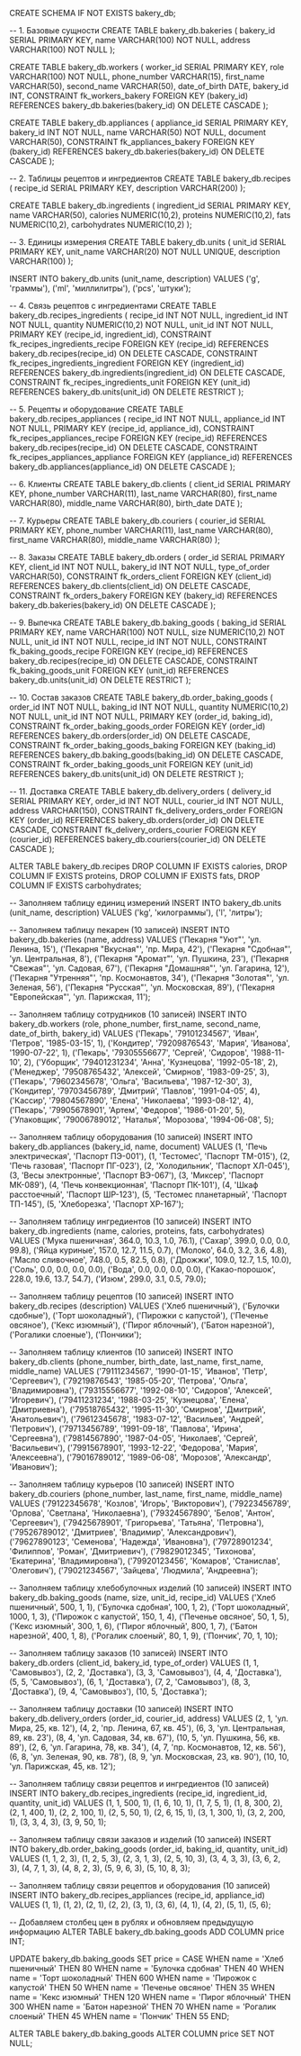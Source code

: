 


CREATE SCHEMA IF NOT EXISTS bakery_db;

-- 1. Базовые сущности
CREATE TABLE bakery_db.bakeries (
    bakery_id SERIAL PRIMARY KEY,
    name VARCHAR(100) NOT NULL,
    address VARCHAR(100) NOT NULL
);

CREATE TABLE bakery_db.workers (
    worker_id SERIAL PRIMARY KEY,
    role VARCHAR(100) NOT NULL,
    phone_number VARCHAR(15),
    first_name VARCHAR(50),
    second_name VARCHAR(50),
    date_of_birth DATE,
    bakery_id INT,
    CONSTRAINT fk_workers_bakery
        FOREIGN KEY (bakery_id)
        REFERENCES bakery_db.bakeries(bakery_id)
        ON DELETE CASCADE
);

CREATE TABLE bakery_db.appliances (
    appliance_id SERIAL PRIMARY KEY,
    bakery_id INT NOT NULL,
    name VARCHAR(50) NOT NULL,
    document VARCHAR(50),
    CONSTRAINT fk_appliances_bakery
        FOREIGN KEY (bakery_id)
        REFERENCES bakery_db.bakeries(bakery_id)
        ON DELETE CASCADE
);

-- 2. Таблицы рецептов и ингредиентов
CREATE TABLE bakery_db.recipes (
    recipe_id SERIAL PRIMARY KEY,
    description VARCHAR(200)
);

CREATE TABLE bakery_db.ingredients (
    ingredient_id SERIAL PRIMARY KEY,
    name VARCHAR(50),
    calories NUMERIC(10,2),
    proteins NUMERIC(10,2),
    fats NUMERIC(10,2),
    carbohydrates NUMERIC(10,2)
);

-- 3. Единицы измерения
CREATE TABLE bakery_db.units (
    unit_id SERIAL PRIMARY KEY,
    unit_name VARCHAR(20) NOT NULL UNIQUE,
    description VARCHAR(100)
);

INSERT INTO bakery_db.units (unit_name, description) VALUES
('g', 'граммы'),
('ml', 'миллилитры'),
('pcs', 'штуки');

-- 4. Связь рецептов с ингредиентами
CREATE TABLE bakery_db.recipes_ingredients (
    recipe_id INT NOT NULL,
    ingredient_id INT NOT NULL,
    quantity NUMERIC(10,2) NOT NULL,
    unit_id INT NOT NULL,
    PRIMARY KEY (recipe_id, ingredient_id),
    CONSTRAINT fk_recipes_ingredients_recipe
        FOREIGN KEY (recipe_id)
        REFERENCES bakery_db.recipes(recipe_id)
        ON DELETE CASCADE,
    CONSTRAINT fk_recipes_ingredients_ingredient
        FOREIGN KEY (ingredient_id)
        REFERENCES bakery_db.ingredients(ingredient_id)
        ON DELETE CASCADE,
    CONSTRAINT fk_recipes_ingredients_unit
        FOREIGN KEY (unit_id)
        REFERENCES bakery_db.units(unit_id)
        ON DELETE RESTRICT
);

-- 5. Рецепты и оборудование
CREATE TABLE bakery_db.recipes_appliances (
    recipe_id INT NOT NULL,
    appliance_id INT NOT NULL,
    PRIMARY KEY (recipe_id, appliance_id),
    CONSTRAINT fk_recipes_appliances_recipe
        FOREIGN KEY (recipe_id)
        REFERENCES bakery_db.recipes(recipe_id)
        ON DELETE CASCADE,
    CONSTRAINT fk_recipes_appliances_appliance
        FOREIGN KEY (appliance_id)
        REFERENCES bakery_db.appliances(appliance_id)
        ON DELETE CASCADE
);

-- 6. Клиенты 
CREATE TABLE bakery_db.clients (
    client_id SERIAL PRIMARY KEY,
    phone_number VARCHAR(11),
    last_name VARCHAR(80),
    first_name VARCHAR(80),
    middle_name VARCHAR(80),
    birth_date DATE
);

-- 7. Курьеры 
CREATE TABLE bakery_db.couriers (
    courier_id SERIAL PRIMARY KEY,
    phone_number VARCHAR(11),
    last_name VARCHAR(80),
    first_name VARCHAR(80),
    middle_name VARCHAR(80)
);

-- 8. Заказы
CREATE TABLE bakery_db.orders (
    order_id SERIAL PRIMARY KEY,
    client_id INT NOT NULL,
    bakery_id INT NOT NULL,
    type_of_order VARCHAR(50),
    CONSTRAINT fk_orders_client
        FOREIGN KEY (client_id)
        REFERENCES bakery_db.clients(client_id)
        ON DELETE CASCADE,
    CONSTRAINT fk_orders_bakery
        FOREIGN KEY (bakery_id)
        REFERENCES bakery_db.bakeries(bakery_id)
        ON DELETE CASCADE
);

-- 9. Выпечка
CREATE TABLE bakery_db.baking_goods (
    baking_id SERIAL PRIMARY KEY,
    name VARCHAR(100) NOT NULL,
    size NUMERIC(10,2) NOT NULL,
    unit_id INT NOT NULL,
    recipe_id INT NOT NULL,
    CONSTRAINT fk_baking_goods_recipe
        FOREIGN KEY (recipe_id)
        REFERENCES bakery_db.recipes(recipe_id)
        ON DELETE CASCADE,
    CONSTRAINT fk_baking_goods_unit
        FOREIGN KEY (unit_id)
        REFERENCES bakery_db.units(unit_id)
        ON DELETE RESTRICT
);

-- 10. Состав заказов
CREATE TABLE bakery_db.order_baking_goods (
    order_id INT NOT NULL,
    baking_id INT NOT NULL,
    quantity NUMERIC(10,2) NOT NULL,
    unit_id INT NOT NULL,
    PRIMARY KEY (order_id, baking_id),
    CONSTRAINT fk_order_baking_goods_order
        FOREIGN KEY (order_id)
        REFERENCES bakery_db.orders(order_id)
        ON DELETE CASCADE,
    CONSTRAINT fk_order_baking_goods_baking
        FOREIGN KEY (baking_id)
        REFERENCES bakery_db.baking_goods(baking_id)
        ON DELETE CASCADE,
    CONSTRAINT fk_order_baking_goods_unit
        FOREIGN KEY (unit_id)
        REFERENCES bakery_db.units(unit_id)
        ON DELETE RESTRICT
);

-- 11. Доставка
CREATE TABLE bakery_db.delivery_orders (
    delivery_id SERIAL PRIMARY KEY,
    order_id INT NOT NULL,
    courier_id INT NOT NULL,
    address VARCHAR(150),
    CONSTRAINT fk_delivery_orders_order
        FOREIGN KEY (order_id)
        REFERENCES bakery_db.orders(order_id)
        ON DELETE CASCADE,
    CONSTRAINT fk_delivery_orders_courier
        FOREIGN KEY (courier_id)
        REFERENCES bakery_db.couriers(courier_id)
        ON DELETE CASCADE
);

ALTER TABLE bakery_db.recipes
    DROP COLUMN IF EXISTS calories,
    DROP COLUMN IF EXISTS proteins,
    DROP COLUMN IF EXISTS fats,
    DROP COLUMN IF EXISTS carbohydrates;

-- Заполняем таблицу единиц измерений
INSERT INTO bakery_db.units (unit_name, description) VALUES
('kg', 'килограммы'),
('l', 'литры');

-- Заполняем таблицу пекарен (10 записей)
INSERT INTO bakery_db.bakeries (name, address) VALUES
('Пекарня "Уют"', 'ул. Ленина, 15'),
('Пекарня "Вкусная"', 'пр. Мира, 42'),
('Пекарня "Сдобная"', 'ул. Центральная, 8'),
('Пекарня "Аромат"', 'ул. Пушкина, 23'),
('Пекарня "Свежая"', 'ул. Садовая, 67'),
('Пекарня "Домашняя"', 'ул. Гагарина, 12'),
('Пекарня "Утренняя"', 'пр. Космонавтов, 34'),
('Пекарня "Золотая"', 'ул. Зеленая, 56'),
('Пекарня "Русская"', 'ул. Московская, 89'),
('Пекарня "Европейская"', 'ул. Парижская, 11');

-- Заполняем таблицу сотрудников (10 записей)
INSERT INTO bakery_db.workers (role, phone_number, first_name, second_name, date_of_birth, bakery_id) VALUES
('Пекарь', '79101234567', 'Иван', 'Петров', '1985-03-15', 1),
('Кондитер', '79209876543', 'Мария', 'Иванова', '1990-07-22', 1),
('Пекарь', '79305556677', 'Сергей', 'Сидоров', '1988-11-10', 2),
('Уборщик', '79401231234', 'Анна', 'Кузнецова', '1992-05-18', 2),
('Менеджер', '79508765432', 'Алексей', 'Смирнов', '1983-09-25', 3),
('Пекарь', '79602345678', 'Ольга', 'Васильева', '1987-12-30', 3),
('Кондитер', '79703456789', 'Дмитрий', 'Павлов', '1991-04-05', 4),
('Кассир', '79804567890', 'Елена', 'Николаева', '1993-08-12', 4),
('Пекарь', '79905678901', 'Артем', 'Федоров', '1986-01-20', 5),
('Упаковщик', '79006789012', 'Наталья', 'Морозова', '1994-06-08', 5);

-- Заполняем таблицу оборудования (10 записей)
INSERT INTO bakery_db.appliances (bakery_id, name, document) VALUES
(1, 'Печь электрическая', 'Паспорт ПЭ-001'),
(1, 'Тестомес', 'Паспорт ТМ-015'),
(2, 'Печь газовая', 'Паспорт ПГ-023'),
(2, 'Холодильник', 'Паспорт ХЛ-045'),
(3, 'Весы электронные', 'Паспорт ВЭ-067'),
(3, 'Миксер', 'Паспорт МК-089'),
(4, 'Печь конвекционная', 'Паспорт ПК-101'),
(4, 'Шкаф расстоечный', 'Паспорт ШР-123'),
(5, 'Тестомес планетарный', 'Паспорт ТП-145'),
(5, 'Хлеборезка', 'Паспорт ХР-167');

-- Заполняем таблицу ингредиентов (10 записей)
INSERT INTO bakery_db.ingredients (name, calories, proteins, fats, carbohydrates) VALUES
('Мука пшеничная', 364.0, 10.3, 1.0, 76.1),
('Сахар', 399.0, 0.0, 0.0, 99.8),
('Яйца куриные', 157.0, 12.7, 11.5, 0.7),
('Молоко', 64.0, 3.2, 3.6, 4.8),
('Масло сливочное', 748.0, 0.5, 82.5, 0.8),
('Дрожжи', 109.0, 12.7, 1.5, 10.0),
('Соль', 0.0, 0.0, 0.0, 0.0),
('Вода', 0.0, 0.0, 0.0, 0.0),
('Какао-порошок', 228.0, 19.6, 13.7, 54.7),
('Изюм', 299.0, 3.1, 0.5, 79.0);

-- Заполняем таблицу рецептов (10 записей)
INSERT INTO bakery_db.recipes (description) VALUES
('Хлеб пшеничный'),
('Булочки сдобные'),
('Торт шоколадный'),
('Пирожки с капустой'),
('Печенье овсяное'),
('Кекс изюмный'),
('Пирог яблочный'),
('Батон нарезной'),
('Рогалики слоеные'),
('Пончики');

-- Заполняем таблицу клиентов (10 записей)
INSERT INTO bakery_db.clients (phone_number, birth_date, last_name, first_name, middle_name) VALUES
('79111234567', '1990-01-15', 'Иванов', 'Петр', 'Сергеевич'),
('79219876543', '1985-05-20', 'Петрова', 'Ольга', 'Владимировна'),
('79315556677', '1992-08-10', 'Сидоров', 'Алексей', 'Игоревич'),
('79411231234', '1988-03-25', 'Кузнецова', 'Елена', 'Дмитриевна'),
('79518765432', '1995-11-30', 'Смирнов', 'Дмитрий', 'Анатольевич'),
('79612345678', '1983-07-12', 'Васильев', 'Андрей', 'Петрович'),
('79713456789', '1991-09-18', 'Павлова', 'Ирина', 'Сергеевна'),
('79814567890', '1987-04-05', 'Николаев', 'Сергей', 'Васильевич'),
('79915678901', '1993-12-22', 'Федорова', 'Мария', 'Алексеевна'),
('79016789012', '1989-06-08', 'Морозов', 'Александр', 'Иванович');

-- Заполняем таблицу курьеров (10 записей)
INSERT INTO bakery_db.couriers (phone_number, last_name, first_name, middle_name) VALUES
('79122345678', 'Козлов', 'Игорь', 'Викторович'),
('79223456789', 'Орлова', 'Светлана', 'Николаевна'),
('79324567890', 'Белов', 'Антон', 'Сергеевич'),
('79425678901', 'Григорьева', 'Татьяна', 'Петровна'),
('79526789012', 'Дмитриев', 'Владимир', 'Александрович'),
('79627890123', 'Семенова', 'Надежда', 'Ивановна'),
('79728901234', 'Филиппов', 'Роман', 'Дмитриевич'),
('79829012345', 'Тихонова', 'Екатерина', 'Владимировна'),
('79920123456', 'Комаров', 'Станислав', 'Олегович'),
('79021234567', 'Зайцева', 'Людмила', 'Андреевна');

-- Заполняем таблицу хлебобулочных изделий (10 записей)
INSERT INTO bakery_db.baking_goods (name, size, unit_id, recipe_id) VALUES
('Хлеб пшеничный', 500, 1, 1),
('Булочка сдобная', 100, 1, 2),
('Торт шоколадный', 1000, 1, 3),
('Пирожок с капустой', 150, 1, 4),
('Печенье овсяное', 50, 1, 5),
('Кекс изюмный', 300, 1, 6),
('Пирог яблочный', 800, 1, 7),
('Батон нарезной', 400, 1, 8),
('Рогалик слоеный', 80, 1, 9),
('Пончик', 70, 1, 10);

-- Заполняем таблицу заказов (10 записей)
INSERT INTO bakery_db.orders (client_id, bakery_id, type_of_order) VALUES
(1, 1, 'Самовывоз'),
(2, 2, 'Доставка'),
(3, 3, 'Самовывоз'),
(4, 4, 'Доставка'),
(5, 5, 'Самовывоз'),
(6, 1, 'Доставка'),
(7, 2, 'Самовывоз'),
(8, 3, 'Доставка'),
(9, 4, 'Самовывоз'),
(10, 5, 'Доставка');

-- Заполняем таблицу доставки (10 записей)
INSERT INTO bakery_db.delivery_orders (order_id, courier_id, address) VALUES
(2, 1, 'ул. Мира, 25, кв. 12'),
(4, 2, 'пр. Ленина, 67, кв. 45'),
(6, 3, 'ул. Центральная, 89, кв. 23'),
(8, 4, 'ул. Садовая, 34, кв. 67'),
(10, 5, 'ул. Пушкина, 56, кв. 89'),
(2, 6, 'ул. Гагарина, 78, кв. 34'),
(4, 7, 'пр. Космонавтов, 12, кв. 56'),
(6, 8, 'ул. Зеленая, 90, кв. 78'),
(8, 9, 'ул. Московская, 23, кв. 90'),
(10, 10, 'ул. Парижская, 45, кв. 12');

-- Заполняем таблицу связи рецептов и ингредиентов (10 записей)
INSERT INTO bakery_db.recipes_ingredients (recipe_id, ingredient_id, quantity, unit_id) VALUES
(1, 1, 500, 1), (1, 6, 10, 1), (1, 7, 5, 1), (1, 8, 300, 2),
(2, 1, 400, 1), (2, 2, 100, 1), (2, 5, 50, 1), (2, 6, 15, 1),
(3, 1, 300, 1), (3, 2, 200, 1), (3, 3, 4, 3), (3, 9, 50, 1);


-- Заполняем таблицу связи заказов и изделий (10 записей)
INSERT INTO bakery_db.order_baking_goods (order_id, baking_id, quantity, unit_id) VALUES
(1, 1, 2, 3), (1, 2, 5, 3),
(2, 3, 1, 3), (2, 5, 10, 3),
(3, 4, 3, 3), (3, 6, 2, 3),
(4, 7, 1, 3), (4, 8, 2, 3),
(5, 9, 6, 3), (5, 10, 8, 3);


-- Заполняем таблицу связи рецептов и оборудования (10 записей)
INSERT INTO bakery_db.recipes_appliances (recipe_id, appliance_id) VALUES
(1, 1), (1, 2),
(2, 1), (2, 2),
(3, 1), (3, 6),
(4, 1), (4, 2),
(5, 1), (5, 6);

-- Добавляем столбец цен в рублях и обновляем предыдущую информацию
ALTER TABLE bakery_db.baking_goods
ADD COLUMN price INT;

UPDATE bakery_db.baking_goods
SET price = CASE
    WHEN name = 'Хлеб пшеничный' THEN 80
    WHEN name = 'Булочка сдобная' THEN 40
    WHEN name = 'Торт шоколадный' THEN 600
    WHEN name = 'Пирожок с капустой' THEN 50
    WHEN name = 'Печенье овсяное' THEN 35
    WHEN name = 'Кекс изюмный' THEN 120
    WHEN name = 'Пирог яблочный' THEN 300
    WHEN name = 'Батон нарезной' THEN 70
    WHEN name = 'Рогалик слоеный' THEN 45
    WHEN name = 'Пончик' THEN 55
END;

ALTER TABLE bakery_db.baking_goods
ALTER COLUMN price SET NOT NULL;
